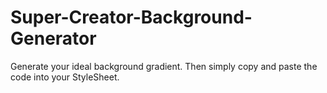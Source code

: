 # Super-Creator-Background-Generator
Generate your ideal background gradient. 
Then simply copy and paste the code into your StyleSheet.